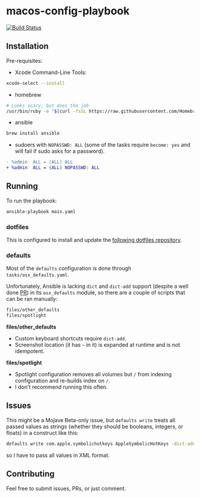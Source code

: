 # macos-config-playbook

[![Build Status](https://travis-ci.org/pegasd/macos-config-playbook.svg?branch=master)](https://travis-ci.org/pegasd/macos-config-playbook)

## Installation

Pre-requisites:

- Xcode Command-Line Tools:

```bash
xcode-select --install
```

- homebrew

```bash
# Looks scary, but does the job
/usr/bin/ruby -e "$(curl -fsSL https://raw.githubusercontent.com/Homebrew/install/master/install)"
```

- ansible

```bash
brew install ansible
```

- sudoers with `NOPASSWD: ALL` (some of the tasks require `become: yes` and will fail if sudo asks for a password).

```diff
- %admin  ALL = (ALL) ALL
+ %admin  ALL = (ALL) NOPASSWD: ALL
```

## Running

To run the playbook:

```bash
ansible-playbook main.yaml
```

### dotfiles

This is configured to install and update the [following dotfiles repository](https://github.com/pegasd/dotfiles).

### defaults

Most of the `defaults` configuration is done through `tasks/osx_defaults.yaml`.

Unfortunately, Ansible is lacking `dict` and `dict-add` support (despite a well done [PR](https://github.com/ansible/ansible/issues/24028)) in its `osx_defaults` module, so there are a couple of scripts that can be ran manually:

```bash
files/other_defaults
files/spotlight
```

**files/other_defaults**

- Custom keyboard shortcuts require `dict-add`.
- Screenshot location (it has `~` in it) is expanded at runtime and is not idempotent.

**files/spotlight**

- Spotlight configuration removes all volumes but `/` from indexing configuration and re-builds index on `/`.
- I don't recommend running this often.

## Issues

This might be a Mojave Beta-only issue, but `defaults write` treats all passed values as strings (whether they should be booleans,
integers, or floats) in a construct like this:

```bash
defaults write com.apple.symbolichotkeys AppleSymbolicHotKeys -dict-add 60 "{ enabled = 1; value = { type = standard; parameters = ( 32, 49, 1048576 ); }; }"
```

so I have to pass all values in XML format.

## Contributing

Feel free to submit issues, PRs, or just comment.
